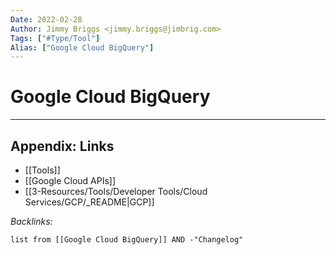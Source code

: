 ```yaml
---
Date: 2022-02-28
Author: Jimmy Briggs <jimmy.briggs@jimbrig.com>
Tags: ["#Type/Tool"]
Alias: ["Google Cloud BigQuery"]
---
```


# Google Cloud BigQuery

***

## Appendix: Links

- [[Tools]]
- [[Google Cloud APIs]]
- [[3-Resources/Tools/Developer Tools/Cloud Services/GCP/_README|GCP]]

*Backlinks:*

```dataview
list from [[Google Cloud BigQuery]] AND -"Changelog"
```